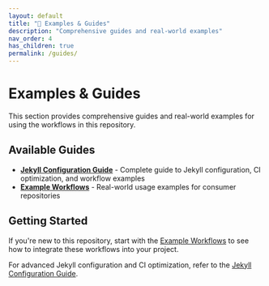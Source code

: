 ```yaml
---
layout: default
title: "📖 Examples & Guides"
description: "Comprehensive guides and real-world examples"
nav_order: 4
has_children: true
permalink: /guides/
---
```


# Examples & Guides

This section provides comprehensive guides and real-world examples for using the workflows in this repository.

## Available Guides

- **[Jekyll Configuration Guide](jekyll-guide.md)** - Complete guide to Jekyll configuration,
  CI optimization, and workflow examples
- **[Example Workflows](example-workflows.md)** - Real-world usage examples for consumer repositories

## Getting Started

If you're new to this repository, start with the [Example Workflows](example-workflows.md) to see how to
integrate these workflows into your project.

For advanced Jekyll configuration and CI optimization, refer to the
[Jekyll Configuration Guide](jekyll-guide.md).
